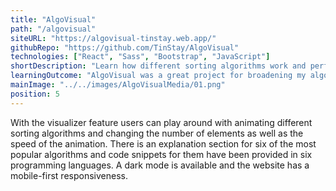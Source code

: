 ```yaml
---
title: "AlgoVisual"
path: "/algovisual"
siteURL: "https://algovisual-tinstay.web.app/"
githubRepo: "https://github.com/TinStay/AlgoVisual"
technologies: ["React", "Sass", "Bootstrap", "JavaScript"]
shortDescription: "Learn how different sorting algorithms work and perform."
learningOutcome: "AlgoVisual was a great project for broadening my algorithm knowledge as I not only had to learn how different algorithms worked under the hood, but I also had to implement a visualization for them. Before AlgoVisual I had little experience with algorithms but after deploying it I felt a sense of fulfillment with the new knowledge and skills that I gained from the project."
mainImage: "../../images/AlgoVisualMedia/01.png"
position: 5
---
```

With the visualizer feature users can play around with animating different sorting algorithms and changing the number of elements as well as the speed of the animation. There is an explanation section for six of the most popular algorithms and code snippets for them have been provided in six programming languages. A dark mode is available and the website has a mobile-first responsiveness.